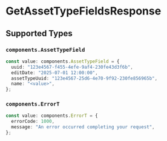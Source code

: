 # GetAssetTypeFieldsResponse


## Supported Types

### `components.AssetTypeField`

```typescript
const value: components.AssetTypeField = {
  uuid: "123e4567-f455-4efe-9af4-230fe43d3f6b",
  editDate: "2025-07-01 12:00:00",
  assetTypeUuid: "123e4567-25d6-4e70-9f92-230fe856965b",
  name: "<value>",
};
```

### `components.ErrorT`

```typescript
const value: components.ErrorT = {
  errorCode: 1000,
  message: "An error occurred completing your request",
};
```

